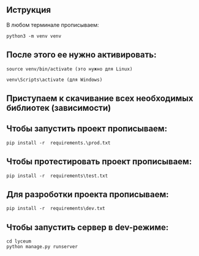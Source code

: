 
## Иструкция

В любом терминале прописываем:

```
python3 -m venv venv
```

## После этого ее нужно активировать:
```
source venv/bin/activate (это нужно для Linux)

venv\Scripts\activate (для Windows)
```
## Приступаем к скачивание всех необходимых библиотек (зависимости)

## Чтобы запустить проект прописываем:
```
pip install -r  requirements.\prod.txt
```
## Чтобы протестировать проект прописываем:
```
pip install -r  requirements\test.txt
```
## Для разроботки проекта прописываем:
```
pip install -r  requirements\dev.txt
```

## Чтобы запустить сервер в dev-режиме:
```
cd lyceum
python manage.py runserver
```
